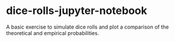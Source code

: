 # dice-rolls-jupyter-notebook
 
A basic exercise to simulate dice rolls and plot a comparison of the theoretical and empirical probabilities.
